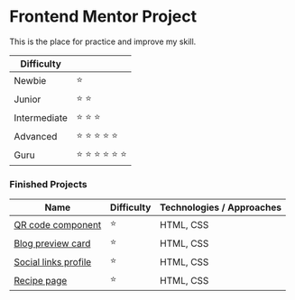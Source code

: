 # Frontend Mentor Project

This is the place for practice and improve my skill.


|Difficulty | |
|---|---|
| Newbie | :star: |
| Junior | :star: :star: |
| Intermediate | :star: :star: :star:  |
| Advanced | :star: :star: :star: :star: :star: |
| Guru | :star: :star: :star: :star: :star: :star: |


### Finished Projects

|Name|Difficulty| Technologies / Approaches |
|---|---|---|
| [QR code component](https://nyansunbo.github.io/frontendmentor/qr-code-component-main) | :star:   | HTML, CSS |
| [Blog preview card](https://nyansunbo.github.io/frontendmentor/blog-preview-card-main) | :star:   | HTML, CSS |
| [Social links profile](https://nyansunbo.github.io/frontendmentor/social-links-profile-main/)| :star: | HTML, CSS |
| [Recipe page](https://nyansunbo.github.io/frontendmentor/recipe-page-main/)| :star: | HTML, CSS |
